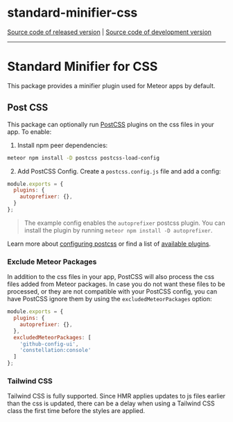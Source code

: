 # standard-minifier-css
[Source code of released version](https://github.com/meteor/meteor/tree/master/packages/standard-minifier-css) | [Source code of development version](https://github.com/meteor/meteor/tree/devel/packages/standard-minifier-css)
***

Standard Minifier for CSS
===

This package provides a minifier plugin used for Meteor apps by default.

## Post CSS

This package can optionally run [PostCSS](https://postcss.org/) plugins on the css files in your app. To enable:

1. Install npm peer dependencies: 

```sh
meteor npm install -D postcss postcss-load-config
```

2. Add PostCSS Config. Create a `postcss.config.js` file and add a config:

```js
module.exports = {
  plugins: {
    autoprefixer: {},
  }
};
```

> The example config enables the `autoprefixer` postcss plugin. You can install the plugin by running `meteor npm install -D autoprefixer`.

Learn more about [configuring postcss](https://github.com/postcss/postcss-load-config#packagejson) or find a list of [available plugins](https://www.postcss.parts/).

### Exclude Meteor Packages

In addition to the css files in your app, PostCSS will also process the css files added from Meteor packages. In case you do not want these files to be processed, or they are not compatible with your PostCSS config, you can have PostCSS ignore them by using the `excludedMeteorPackages` option:

```js
module.exports = {
  plugins: {
    autoprefixer: {},
  },
  excludedMeteorPackages: [
    'github-config-ui',
    'constellation:console'
  ]
};
```

### Tailwind CSS

Tailwind CSS is fully supported. Since HMR applies updates to js files earlier than the css is updated, there can be a delay when using a Tailwind CSS class the first time before the styles are applied.
